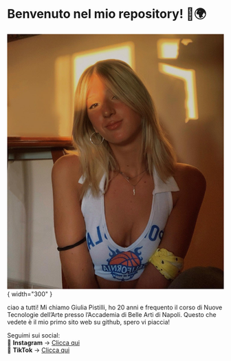 # Benvenuto nel mio repository! 🚀🌍

![FotoProfilo](../assets/foto_profilo.jpg){ width="300" }  

ciao a tutti! Mi chiamo Giulia Pistilli, ho 20 anni e frequento il corso di Nuove Tecnologie dell’Arte presso l’Accademia di Belle Arti di Napoli. Questo che vedete è il mio primo sito web su github, spero vi piaccia!  

Seguimi sui social:  
📸 **Instagram** → [Clicca qui](https://www.instagram.com/giulia.pistilli)  
🎵 **TikTok**    → [Clicca qui](https://www.tiktok.com/@giulia_pistilli)  

